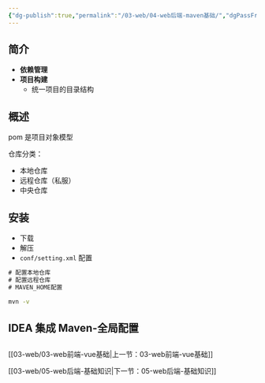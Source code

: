 ```yaml
---
{"dg-publish":true,"permalink":"/03-web/04-web后端-maven基础/","dgPassFrontmatter":true}
---
```



## 简介

- **依赖管理**
- **项目构建**
	- 统一项目的目录结构

## 概述

pom 是项目对象模型

仓库分类：
- 本地仓库
- 远程仓库（私服）
- 中央仓库

## 安装

- 下载
- 解压
- `conf/setting.xml` 配置

```xml
# 配置本地仓库
# 配置远程仓库
# MAVEN_HOME配置
```

```cmd
mvn -v
```

## IDEA 集成 Maven-全局配置


##
##
##
##
##
##
##
##
##
##
##
##
##

[[03-web/03-web前端-vue基础\|上一节：03-web前端-vue基础]]

[[03-web/05-web后端-基础知识\|下一节：05-web后端-基础知识]]
